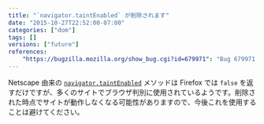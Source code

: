 ```yaml
---
title: "`navigator.taintEnabled` が削除されます"
date: "2015-10-27T22:52:00-07:00"
categories: ["dom"]
tags: []
versions: ["future"]
references:
    "https://bugzilla.mozilla.org/show_bug.cgi?id=679971": "Bug 679971 - remove Navigator.taintEnabled()"
---
```

Netscape 由来の [`navigator.taintEnabled`](https://developer.mozilla.org/ja/docs/Web/API/NavigatorID/taintEnabled) メソッドは Firefox では `false` を返すだけですが、多くのサイトでブラウザ判別に使用されているようです。削除された時点でサイトが動作しなくなる可能性がありますので、今後これを使用することは避けてください。
